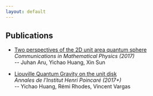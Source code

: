 ```yaml
---
layout: default
---
```


## Publications

* [Two perspectives of the 2D unit area quantum sphere](http://arxiv.org/abs/1512.06190)  
_Communications in Mathematical Physics (2017)_  
-- Juhan Aru, Yichao Huang, Xin Sun

* [Liouville Quantum Gravity on the unit disk](http://arxiv.org/abs/1502.04343)  
_Annales de l'Institut Henri Poincaré (2017+)_  
-- Yichao Huang, Rémi Rhodes, Vincent Vargas